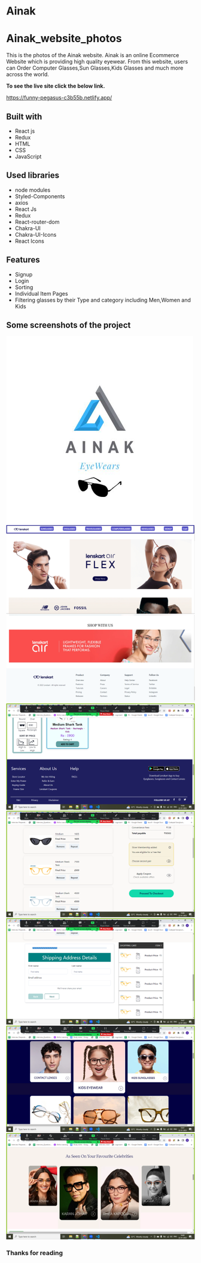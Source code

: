 # Ainak 
# Ainak_website_photos

This is the photos of the Ainak website. Ainak is an online Ecommerce Website which is providing high quality eyewear. From this website, users can Order Computer Glasses,Sun Glasses,Kids Glasses and much more across the world.

**To see the live site click the below link.**

https://funny-pegasus-c3b55b.netlify.app/

## Built with
<ul>
  <li>React js</li>
  <li>Redux</li>
  <li>HTML</li>
  <li>CSS</li>
  <li>JavaScript</li>
</ul>

## Used libraries
<ul>
  <li>node modules</li>
  <li>Styled-Components</li>
  <li>axios</li>
  <li>React Js</li>
  <li>Redux</li>
  <li>React-router-dom</li>
  <li>Chakra-UI</li>
  <li>Chakra-UI-Icons</li>
  <li>React Icons</li>
</ul>

## Features
<ul>
  <li>Signup</li>
  <li>Login</li>
    <li>Sorting</li>
  <li>Individual Item Pages</li>
  <li>Filtering glasses by their Type and category including Men,Women and Kids</li>
</ul>

## Some screenshots of the project

<img src="./Screenshots/Ainak logo.jpg">
<img src="./Screenshots/hame.png">
<img src="./Screenshots/home2.png">
<img src="./Screenshots/Screenshot (452).png">
<img src="./Screenshots/Screenshot (453).png">
<img src="./Screenshots/Screenshot (454).png">
<img src="./Screenshots/Screenshot (455).png">
<img src="./Screenshots/Screenshot (456).png">


### Thanks for reading
